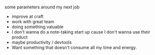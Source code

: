 some parameters around my next job
- improve at craft
- work with great team 
- doing something valuable
- I don't wanna do a note-taking start up cause I don't wanna use their product
- maybe productivity / devtools
- Want something that doesn't consume all my time and energy. 